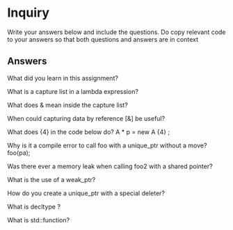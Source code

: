 # Inquiry

Write your answers below and include the questions. Do copy relevant code to your answers so that both questions and answers are in context 

## Answers
What did you learn in this assignment?

What is a capture list in a lambda expression?

What does & mean inside the capture list?

When could capturing data by reference [&] be useful?


What does {4} in the code below do?
        A * p = new A {4} ;


Why is it a compile error to call foo with a unique_ptr without a move?
        foo(pa);


Was there ever a memory leak when calling foo2 with a shared pointer?


What is the use of a weak_ptr?


How do you create a unique_ptr with a special deleter?

What is decltype ?


What is std::function?


